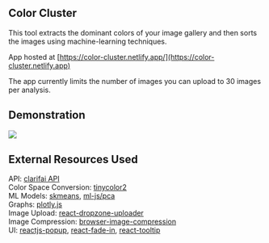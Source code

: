 ## Color Cluster
This tool extracts the dominant colors of your image gallery and then sorts the images using machine-learning techniques. 
  
App hosted at [https://color-cluster.netlify.app/](https://color-cluster.netlify.app)

The app currently limits the number of images you can upload to 30 images per analysis.

## Demonstration
![](public/demo.gif)

## External Resources Used
API: [clarifai API](https://www.clarifai.com)  
Color Space Conversion: [tinycolor2](https://www.npmjs.com/package/tinycolor2)  
ML Models: [skmeans](https://www.npmjs.com/package/skmeans), [ml-js/pca](https://github.com/mljs/pca)  
Graphs: [plotly.js](https://github.com/plotly/plotly.js/)  
Image Upload: [react-dropzone-uploader](https://www.npmjs.com/package/react-dropzone-uploader)  
Image Compression: [browser-image-compression](https://www.npmjs.com/package/browser-image-compression)  
UI: [reactjs-popup](https://www.npmjs.com/package/reactjs-popup), [react-fade-in](https://www.npmjs.com/package/react-fade-in), [react-tooltip](https://www.npmjs.com/package/react-tooltip)